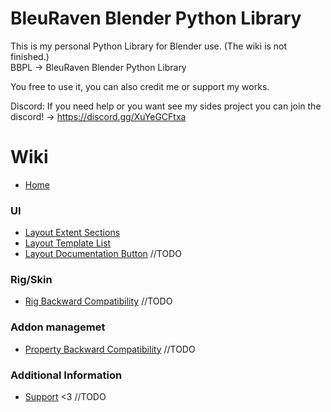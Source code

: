 # BleuRaven Blender Python Library
This is my personal Python Library for Blender use.  (The wiki is not finished.)  
BBPL -> BleuRaven Blender Python Library

You free to use it, you can also credit me or support my works.

Discord:
If you need help or you want see my sides project you can join the discord!
-> https://discord.gg/XuYeGCFtxa

# Wiki
- [Home](https://github.com/xavier150/BleuRavenBlenderPythonLibrary/wiki)
### UI
- [Layout Extent Sections](https://github.com/xavier150/BleuRavenBlenderPythonLibrary/wiki/Layout-Extent-Sections)
- [Layout Template List](https://github.com/xavier150/BleuRavenBlenderPythonLibrary/wiki/Layout-Template-List)
- [Layout Documentation Button](https://github.com/xavier150/BleuRavenBlenderPythonLibrary/wiki/Layout-Documentation-Button) //TODO
### Rig/Skin
- [Rig Backward Compatibility](https://github.com/xavier150/BleuRavenBlenderPythonLibrary/wiki/Rig-Backward-Compatibility) //TODO
### Addon managemet
- [Property Backward Compatibility](https://github.com/xavier150/BleuRavenBlenderPythonLibrary/wiki/Property-Backward-Compatibility) //TODO
### Additional Information
- [Support](https://github.com/xavier150/BleuRavenBlenderPythonLibrary/wiki/Support) <3 //TODO
